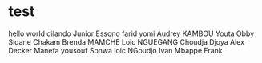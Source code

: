 # test
hello world
dilando
Junior Essono
farid yomi
Audrey KAMBOU
Youta Obby Sidane
Chakam
Brenda MAMCHE
Loic NGUEGANG
Choudja Djoya Alex Decker
Manefa yousouf
Sonwa loic
NGoudjo Ivan
Mbappe Frank